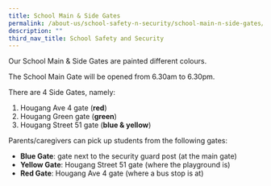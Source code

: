 ```yaml
---
title: School Main & Side Gates
permalink: /about-us/school-safety-n-security/school-main-n-side-gates/
description: ""
third_nav_title: School Safety and Security
---
```

Our School Main & Side Gates are painted different colours.  
  
The School Main Gate will be opened from 6.30am to 6.30pm.  
  
There are 4 Side Gates, namely:  

1.  Hougang Ave 4 gate (**red**)
2.  Hougang Green gate (**green**)
3.  Hougang Street 51 gate (**blue & yellow**)

  

Parents/caregivers can pick up students from the following gates:

*   **Blue Gate**: gate next to the security guard post (at the main gate)
*   **Yellow Gate**: Hougang Street 51 gate (where the playground is)
*   **Red Gate**: Hougang Ave 4 gate (where a bus stop is at)